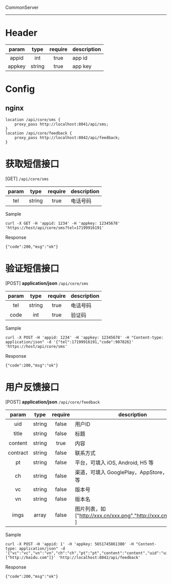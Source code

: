 CommonServer

------

# Header

| param | type | require | description |
| :---: | :---: | :---: | --- |
| appid | int | true | app id |
| appkey | string | true | app key |

# Config

## nginx

```
location /api/core/sms {
    proxy_pass http://localhost:8041/api/sms;
}
location /api/core/feedback {
    proxy_pass http://localhost:8042/api/feedback;
}
```

# 获取短信接口

[GET] `/api/core/sms`

| param | type | require | description |
| :---: | :---: | :---: | --- |
| tel | string | true | 电话号码 |

Sample

```
curl -X GET -H 'appid: 1234' -H 'appkey: 12345678' 'https://host/api/core/sms?tel=17199916191'
```

Response

```
{"code":200,"msg":"ok"}
```

# 验证短信接口

[POST] **application/json** `/api/core/sms`

| param | type | require | description |
| :---: | :---: | :---: | --- |
| tel | string | true | 电话号码 |
| code | int | true | 验证码 |

Sample

```
curl -X POST -H 'appid: 1234' -H 'appkey: 12345678' -H "Content-type: application/json" -d '{"tel":17199916191,"code":907826}' 'https://host/api/core/sms'
```

Response

```
{"code":200,"msg":"ok"}
```

# 用户反馈接口

[POST] **application/json** `/api/core/feedback`

| param | type | require | description |
| :---: | :---: | :---: | --- |
| uid | string | false | 用户ID |
| title | string | false | 标题 |
| content | string | true | 内容 |
| contract | string | false | 联系方式 |
| pt | string | false | 平台，可填入 iOS, Android, H5 等 |
| ch | string | false | 渠道，可填入 GooglePlay，AppStore，Official 等 |
| vc | string | false | 版本号 |
| vn | string | false | 版本名 |
| imgs | array | false | 图片列表，如 \["http://xxx.cn/xxx.png","http://xxx.cn/xxx.png" \] |

Sample

```
curl -X POST -H 'appid: 1' -H 'appkey: 5651745861380' -H "Content-type: application/json" -d '{"vc":"vc","vn":"vn","ch":"ch","pt":"pt","content":"content","uid":"uid","title":"title","contract":"contract","imgs":["http://baidu.com"]}' 'http://localhost:8042/api/feedback'
```

Response

```
{"code":200,"msg":"ok"}
```
